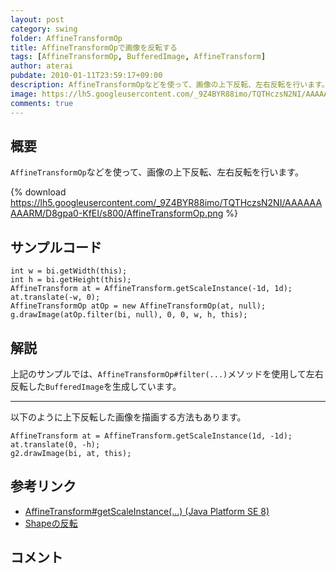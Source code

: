 ```yaml
---
layout: post
category: swing
folder: AffineTransformOp
title: AffineTransformOpで画像を反転する
tags: [AffineTransformOp, BufferedImage, AffineTransform]
author: aterai
pubdate: 2010-01-11T23:59:17+09:00
description: AffineTransformOpなどを使って、画像の上下反転、左右反転を行います。
image: https://lh5.googleusercontent.com/_9Z4BYR88imo/TQTHczsN2NI/AAAAAAAAARM/D8gpa0-KfEI/s800/AffineTransformOp.png
comments: true
---
```

## 概要
`AffineTransformOp`などを使って、画像の上下反転、左右反転を行います。

{% download https://lh5.googleusercontent.com/_9Z4BYR88imo/TQTHczsN2NI/AAAAAAAAARM/D8gpa0-KfEI/s800/AffineTransformOp.png %}

## サンプルコード
<pre class="prettyprint"><code>int w = bi.getWidth(this);
int h = bi.getHeight(this);
AffineTransform at = AffineTransform.getScaleInstance(-1d, 1d);
at.translate(-w, 0);
AffineTransformOp atOp = new AffineTransformOp(at, null);
g.drawImage(atOp.filter(bi, null), 0, 0, w, h, this);
</code></pre>

## 解説
上記のサンプルでは、`AffineTransformOp#filter(...)`メソッドを使用して左右反転した`BufferedImage`を生成しています。

- - - -
以下のように上下反転した画像を描画する方法もあります。

<pre class="prettyprint"><code>AffineTransform at = AffineTransform.getScaleInstance(1d, -1d);
at.translate(0, -h);
g2.drawImage(bi, at, this);
</code></pre>

## 参考リンク
- [AffineTransform#getScaleInstance(...) (Java Platform SE 8)](https://docs.oracle.com/javase/jp/8/docs/api/java/awt/geom/AffineTransform.html#getScaleInstance-double-double-)
- [Shapeの反転](http://ateraimemo.com/Swing/HorizontalFlip.html)

<!-- dummy comment line for breaking list -->

## コメント
